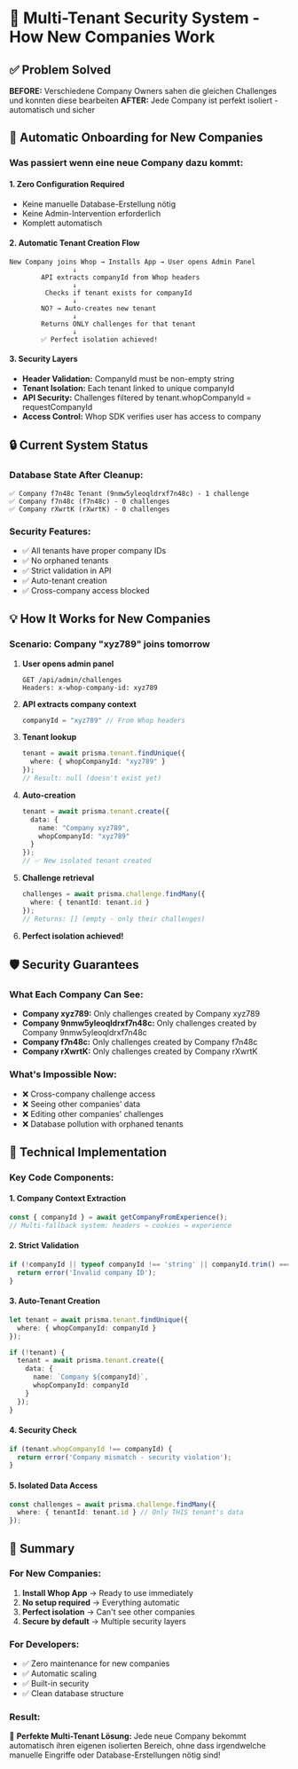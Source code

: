 # 🏢 Multi-Tenant Security System - How New Companies Work

## ✅ Problem Solved
**BEFORE:** Verschiedene Company Owners sahen die gleichen Challenges und konnten diese bearbeiten
**AFTER:** Jede Company ist perfekt isoliert - automatisch und sicher

## 🚀 Automatic Onboarding for New Companies

### Was passiert wenn eine neue Company dazu kommt:

#### 1. **Zero Configuration Required** 
- Keine manuelle Database-Erstellung nötig
- Keine Admin-Intervention erforderlich
- Komplett automatisch

#### 2. **Automatic Tenant Creation Flow**
```
New Company joins Whop → Installs App → User opens Admin Panel
                ↓
        API extracts companyId from Whop headers
                ↓
         Checks if tenant exists for companyId
                ↓
        NO? → Auto-creates new tenant
                ↓
        Returns ONLY challenges for that tenant
                ↓
        ✅ Perfect isolation achieved!
```

#### 3. **Security Layers**
- **Header Validation:** CompanyId must be non-empty string
- **Tenant Isolation:** Each tenant linked to unique companyId
- **API Security:** Challenges filtered by tenant.whopCompanyId = requestCompanyId
- **Access Control:** Whop SDK verifies user has access to company

## 🔒 Current System Status

### Database State After Cleanup:
```
✅ Company f7n48c Tenant (9nmw5yleoqldrxf7n48c) - 1 challenge
✅ Company f7n48c (f7n48c) - 0 challenges  
✅ Company rXwrtK (rXwrtK) - 0 challenges
```

### Security Features:
- ✅ All tenants have proper company IDs
- ✅ No orphaned tenants
- ✅ Strict validation in API
- ✅ Auto-tenant creation
- ✅ Cross-company access blocked

## 💡 How It Works for New Companies

### Scenario: Company "xyz789" joins tomorrow

1. **User opens admin panel**
   ```
   GET /api/admin/challenges
   Headers: x-whop-company-id: xyz789
   ```

2. **API extracts company context**
   ```typescript
   companyId = "xyz789" // From Whop headers
   ```

3. **Tenant lookup**
   ```typescript
   tenant = await prisma.tenant.findUnique({
     where: { whopCompanyId: "xyz789" }
   });
   // Result: null (doesn't exist yet)
   ```

4. **Auto-creation**
   ```typescript
   tenant = await prisma.tenant.create({
     data: {
       name: "Company xyz789",
       whopCompanyId: "xyz789"
     }
   });
   // ✅ New isolated tenant created
   ```

5. **Challenge retrieval**
   ```typescript
   challenges = await prisma.challenge.findMany({
     where: { tenantId: tenant.id }
   });
   // Returns: [] (empty - only their challenges)
   ```

6. **Perfect isolation achieved!**

## 🛡️ Security Guarantees

### What Each Company Can See:
- **Company xyz789:** Only challenges created by Company xyz789
- **Company 9nmw5yleoqldrxf7n48c:** Only challenges created by Company 9nmw5yleoqldrxf7n48c  
- **Company f7n48c:** Only challenges created by Company f7n48c
- **Company rXwrtK:** Only challenges created by Company rXwrtK

### What's Impossible Now:
- ❌ Cross-company challenge access
- ❌ Seeing other companies' data
- ❌ Editing other companies' challenges
- ❌ Database pollution with orphaned tenants

## 🔧 Technical Implementation

### Key Code Components:

#### 1. Company Context Extraction
```typescript
const { companyId } = await getCompanyFromExperience();
// Multi-fallback system: headers → cookies → experience
```

#### 2. Strict Validation
```typescript
if (!companyId || typeof companyId !== 'string' || companyId.trim() === '') {
  return error('Invalid company ID');
}
```

#### 3. Auto-Tenant Creation
```typescript
let tenant = await prisma.tenant.findUnique({
  where: { whopCompanyId: companyId }
});

if (!tenant) {
  tenant = await prisma.tenant.create({
    data: {
      name: `Company ${companyId}`,
      whopCompanyId: companyId
    }
  });
}
```

#### 4. Security Check
```typescript
if (tenant.whopCompanyId !== companyId) {
  return error('Company mismatch - security violation');
}
```

#### 5. Isolated Data Access
```typescript
const challenges = await prisma.challenge.findMany({
  where: { tenantId: tenant.id } // Only THIS tenant's data
});
```

## 🎯 Summary

### For New Companies:
1. **Install Whop App** → Ready to use immediately
2. **No setup required** → Everything automatic
3. **Perfect isolation** → Can't see other companies
4. **Secure by default** → Multiple security layers

### For Developers:
- ✅ Zero maintenance for new companies
- ✅ Automatic scaling
- ✅ Built-in security
- ✅ Clean database structure

### Result:
🎉 **Perfekte Multi-Tenant Lösung:** Jede neue Company bekommt automatisch ihren eigenen isolierten Bereich, ohne dass irgendwelche manuelle Eingriffe oder Database-Erstellungen nötig sind!